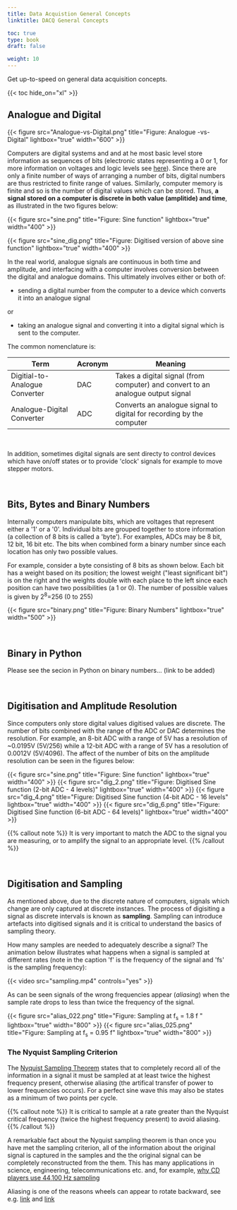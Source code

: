 ```yaml
---
title: Data Acquistion General Concepts
linktitle: DACQ General Concepts

toc: true
type: book
draft: false

weight: 10
---
```


Get up-to-speed on general data acquisition concepts.

<!--more-->


{{< toc hide_on="xl" >}}

## Analogue and Digital

{{< figure src="Analogue-vs-Digital.png" title="Figure: Analogue -vs- Digital" lightbox="true" width="600" >}}


Computers are digital systems and and at he most basic level store
information as sequences of bits (electronic states representing a 0 or 1,
for more information on voltages and logic levels see
[here](https://www.allaboutcircuits.com/textbook/digital/chpt-3/logic-signal-voltage-levels/)).
Since there are only a finite number of ways of arranging a number of bits,
digital numbers are thus restricted to finite range of values.
Similarly, computer memory is finite and so is the number of digital
values which can be stored. Thus, **a signal stored on a computer is
discrete in both value (amplitide) and time**, as illustrated in the
two figures below:

{{< figure src="sine.png" title="Figure: Sine function" lightbox="true" width="400" >}}

{{< figure src="sine_dig.png" title="Figure: Digitised version of above sine function" lightbox="true" width="400" >}}



In the real world, analogue signals are continuous in both time and
amplitude, and interfacing with a computer involves conversion between
the digital and analogue domains. This ultimately involves either or
both of:

  * sending a digital number from the computer to a device
which converts it into an analogue signal

or

* taking an analogue signal and converting it into a digital signal which is sent to the computer.



The common nomenclature is:

| Term | Acronym | Meaning |
|------|---------|---------|
| Digitial-to-Analogue Converter | DAC | Takes a digital signal (from computer) and convert to an analogue output signal|
| Analogue-Digital Converter | ADC | Converts an analogue signal to digital for recording by the computer  |


<br/>

In addition, sometimes digital signals are sent directy to control
devices which have on/off states or to provide 'clock' signals for example to
move stepper motors.

<br/>

## Bits, Bytes and Binary Numbers

Internally computers manipulate bits, which are voltages that
represent either a '1' or a '0'. Individual bits are grouped together
to store information (a collection of 8 bits is called a 'byte'). For
examples, ADCs may be 8 bit, 12 bit, 16 bit etc. The bits when
combined form a binary number since each location has only two
possible values.

For example, consider a byte consisting of 8 bits as shown below. Each
bit has a weight based on its position; the lowest weight ("least
significant bit") is on the right and the weights double with each
place to the left since each position can have two possibilities (a 1
or 0). The number of possible values is given by 2<sup>8</sup>=256 (0 to 255)

{{< figure src="binary.png" title="Figure: Binary Numbers" lightbox="true" width="500" >}}

<br/>

## Binary in Python

Please see the secion in Python on binary numbers... (link to be added)


<br/>

## Digitisation and Amplitude Resolution

Since computers only store digital values digitised
values are discrete. The number of bits combined with the range of the
ADC or DAC determines the resolution. For example, an 8-bit ADC with a
range of 5V has a resolution of ~0.0195V (5V/256) while a 12-bit ADC
with a range of 5V has a resolution of 0.0012V (5V/4096).
The affect of the number of
bits on the amplitude resolution can be seen in the figures below:

{{< figure src="sine.png" title="Figure: Sine function" lightbox="true" width="400" >}}
{{< figure src="dig_2.png" title="Figure: Digitised Sine function (2-bit ADC - 4 levels)" lightbox="true" width="400" >}}
{{< figure src="dig_4.png" title="Figure: Digitised Sine function (4-bit ADC - 16 levels" lightbox="true" width="400" >}}
{{< figure src="dig_6.png" title="Figure: Digitised Sine function (6-bit ADC - 64 levels)" lightbox="true" width="400" >}}

{{% callout note %}}
It is very important to match the ADC to the signal you are measuring, or to
amplify the signal to an appropriate level.
{{% /callout %}}


<br/>

## Digitisation and Sampling
As mentioned above, due to the discrete nature of computers, signals which change are only captured
at discrete instances. The process of digisiting a signal as discrete intervals is known as **sampling**.
Sampling can introduce artefacts into digitised signals and it is critical to understand the basics of
sampling theory.

How many samples are needed to adequately describe a signal? The animation below illustrates what happens
when a signal is sampled at different rates (note in the caption 'f' is the frequency of the signal and 'fs' is the
sampling frequency):

{{< video src="sampling.mp4" controls="yes" >}}

As can be seen signals of the wrong frequencies appear (*aliasing*) when the sample rate drops to less than twice
the frequency of the signal.

{{< figure src="alias_022.png" title="Figure: Sampling at f<sub>s</sub> = 1.8 f " lightbox="true" width="800" >}}
{{< figure src="alias_025.png" title="Figure: Sampling at f<sub>s</sub> = 0.95 f" lightbox="true" width="800" >}}

### The Nyquist Sampling Criterion
The [Nyquist Sampling Theorem](https://en.wikipedia.org/wiki/Nyquist–Shannon_sampling_theorem) states that to
completely record all of the information in a signal it must be sampled at at least twice the highest frequency
present, otherwise aliasing (the artifical transfer of power to lower frequencies occurs). For a perfect
sine wave this may also be states as a minimum of two points per cycle.

{{% callout note %}} It is critical to sample at a rate greater than
the Nyquist critical frequency (twice the highest frequency present)
to avoid aliasing.  {{% /callout %}}

A remarkable fact about the Nyquist sampling theorem is than once you
have met the sampling criterion, all of the information about the
original signal is captured in the samples and the the original signal
can be completely reconstructed from the them. This has many
applications in science, engineering, telecommunications etc. and, for
example, [why CD players use 44,100 Hz
sampling](https://en.wikipedia.org/wiki/44,100_Hz)

Aliasing is one of the reasons wheels can appear to rotate backward, see e.g.
[link](https://www.youtube.com/watch?v=VNftf5qLpiA) and [link](https://www.youtube.com/watch?v=QOwzkND_ooU)